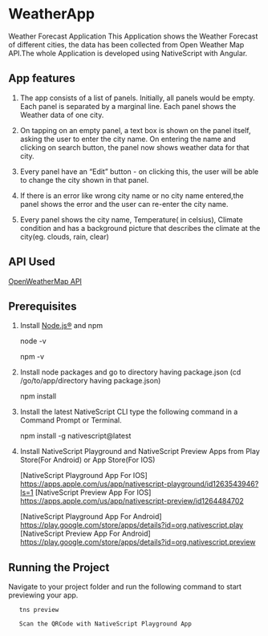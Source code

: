 # WeatherApp
Weather Forecast Application
This Application shows the Weather Forecast of different cities, the data has been collected from Open Weather Map API.The whole Application is developed using NativeScript with Angular.

## App features
1. The app consists of a list of panels. Initially, all panels would be empty. Each panel is separated by a marginal line. Each panel shows the Weather data of one city.

2. On tapping on an empty panel, a text box is shown on the panel itself, asking the user to enter the city name. On entering the name and clicking on search button, the panel now shows weather data for that city.

3. Every panel have an “Edit” button - on clicking this, the user will be able to change the city shown in that panel. 

4. If there is an error like wrong city name or no city name entered,the panel shows the error and the user can re-enter the city name.

5. Every panel shows the city name, Temperature( in celsius), Climate condition and has a background picture that describes the climate at the city(eg. clouds, rain, clear)

## API Used
[OpenWeatherMap API](https://openweathermap.org/)

## Prerequisites  
1. Install [Node.js®️](https://nodejs.org/en/download) and npm
    
      node -v 
      
      npm -v
     
2. Install node packages and go to directory having package.json (cd /go/to/app/directory having package.json)
    
      npm install
    
3. Install the latest NativeScript CLI type the following command in a Command Prompt or Terminal.
    
      npm install -g nativescript@latest
      
4. Install NativeScript Playground and NativeScript Preview Apps from Play Store(For Android) or App Store(For IOS)

      [NativeScript Playground App For IOS] https://apps.apple.com/us/app/nativescript-playground/id1263543946?ls=1
      [NativeScript Preview App For IOS] https://apps.apple.com/us/app/nativescript-preview/id1264484702
      
      [NativeScript Playground App For Android] https://play.google.com/store/apps/details?id=org.nativescript.play
      [NativeScript Preview App For Android] https://play.google.com/store/apps/details?id=org.nativescript.preview
  
 ## Running the Project
 Navigate to your project folder and run the following command to start previewing your app.
       
       tns preview
       
       Scan the QRCode with NativeScript Playground App
